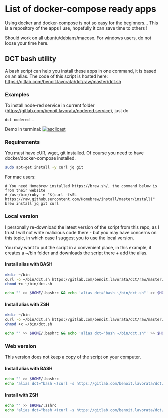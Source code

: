 # List of docker-compose ready apps
Using docker and docker-compose is not so easy for the beginners... This is a repository of the apps I use, hopefully it can save time to others !

Should work on all ubuntu/debians/macosx. 
For windows users, do not loose your time here.


## DCT bash utility
A bash script can help you install these apps in one command, it is based on an alias. The code of this script is hosted here:  https://gitlab.com/benoit.lavorata/dct/raw/master/dct.sh

### Examples
To install node-red service in current folder (https://gitlab.com/benoit.lavorata/nodered.service), just do
```
dct nodered .
```

Demo in terminal:
[![asciicast](https://asciinema.org/a/O0KuF4KG7qlU29DwBf74w7bw3.png)](https://asciinema.org/a/O0KuF4KG7qlU29DwBf74w7bw3?autoplay=1)

### Requirements
You must have cUR, wget, git installed. Of course you need to have docker/docker-compose installed.
```bash
sudo apt-get install -y curl jq git
```

For mac users:
```
# You need Homebrew installed https://brew.sh/, the command below is from their website
# /usr/bin/ruby -e "$(curl -fsSL https://raw.githubusercontent.com/Homebrew/install/master/install)"
brew install jq git curl
```

### Local version
I personally re-download the latest version of the script from this repo, as I trust I will not write malicious code there - but you may have concerns on this topic, in which case I suggest you to use the local version. 

You may want to put the script in a convenient place, in this example, it creates a ~/bin folder and downloads the script there + add the alias.

#### Install alias with BASH
```bash
mkdir ~/bin
curl -o ~/bin/dct.sh https://gitlab.com/benoit.lavorata/dct/raw/master/dct.sh
chmod +x ~/bin/dct.sh 

echo "" >> $HOME/.bashrc && echo 'alias dct="bash ~/bin/dct.sh"' >> $HOME/.bashrc && source $HOME/.bashrc
```

#### Install alias with ZSH
```bash
mkdir ~/bin
curl -o ~/bin/dct.sh https://gitlab.com/benoit.lavorata/dct/raw/master/dct.sh
chmod +x ~/bin/dct.sh 

echo "" >> $HOME/.bashrc && echo 'alias dct="bash ~/bin/dct.sh"' >> $HOME/.zshrc && source $HOME/.zshrc
```


### Web version
This version does not keep a copy of the script on your computer.

#### Install alias with BASH
```bash
echo "" >> $HOME/.bashrc 
echo 'alias dct="bash <(curl -s https://gitlab.com/benoit.lavorata/dct/raw/master/dct.sh)"' >> $HOME/.bashrc && source $HOME/.bashrc
```

#### Install with ZSH
```bash
echo "" >> $HOME/.zshrc
echo 'alias dct="bash <(curl -s https://gitlab.com/benoit.lavorata/dct/raw/master/dct.sh)"' >> $HOME/.zshrc && source $HOME/.zshrc
```